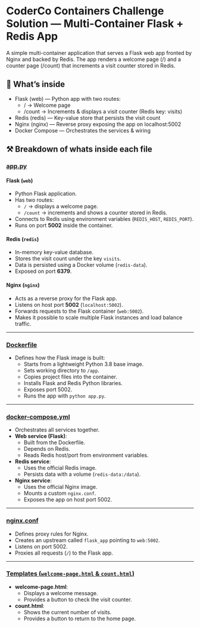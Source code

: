 # CoderCo Containers Challenge Solution — Multi-Container Flask + Redis App

A simple multi-container application that serves a Flask web app fronted by Nginx and backed by Redis.
The app renders a welcome page (/) and a counter page (/count) that increments a visit counter stored in Redis.

## 🧩 What’s inside

- Flask (web) — Python app with two routes:
  - / → Welcome page
  - /count → Increments & displays a visit counter (Redis key: visits)
- Redis (redis) — Key-value store that persists the visit count
- Nginx (nginx) — Reverse proxy exposing the app on localhost:5002
- Docker Compose — Orchestrates the services & wiring

## ⚒️ Breakdown of whats inside each file 

### [app.py](https://github.com/Yasir-77/docker-learning2/blob/main/coderco-challenge/app.py)

#### Flask (`web`)
- Python Flask application.
- Has two routes:
  - `/` → displays a welcome page.
  - `/count` → increments and shows a counter stored in Redis.
- Connects to Redis using environment variables (`REDIS_HOST`, `REDIS_PORT`).
- Runs on port **5002** inside the container.



#### Redis (`redis`)
- In-memory key-value database.
- Stores the visit count under the key `visits`.
- Data is persisted using a Docker volume (`redis-data`).
- Exposed on port **6379**.



#### Nginx (`nginx`)
- Acts as a reverse proxy for the Flask app.
- Listens on host port **5002** (`localhost:5002`).
- Forwards requests to the Flask container (`web:5002`).
- Makes it possible to scale multiple Flask instances and load balance traffic.

---

### [Dockerfile](https://github.com/Yasir-77/docker-learning2/blob/main/coderco-challenge/Dockerfile)
- Defines how the Flask image is built:
  - Starts from a lightweight Python 3.8 base image.
  - Sets working directory to `/app`.
  - Copies project files into the container.
  - Installs Flask and Redis Python libraries.
  - Exposes port 5002.
  - Runs the app with `python app.py`.

---

### [docker-compose.yml](https://github.com/Yasir-77/docker-learning2/blob/main/coderco-challenge/docker-compose.yml)
- Orchestrates all services together.
- **Web service (Flask)**:
  - Built from the Dockerfile.
  - Depends on Redis.
  - Reads Redis host/port from environment variables.
- **Redis service**:
  - Uses the official Redis image.
  - Persists data with a volume (`redis-data:/data`).
- **Nginx service**:
  - Uses the official Nginx image.
  - Mounts a custom `nginx.conf`.
  - Exposes the app on host port 5002.

---

### [nginx.conf](https://github.com/Yasir-77/docker-learning2/blob/main/coderco-challenge/nginx.conf)
- Defines proxy rules for Nginx.
- Creates an upstream called `flask_app` pointing to `web:5002`.
- Listens on port 5002.
- Proxies all requests (`/`) to the Flask app.

---

### [Templates (`welcome-page.html` & `count.html`)](https://github.com/Yasir-77/docker-learning2/tree/main/coderco-challenge/templates)
- **welcome-page.html**:
  - Displays a welcome message.
  - Provides a button to check the visit counter.
- **count.html**:
  - Shows the current number of visits.
  - Provides a button to return to the home page.
